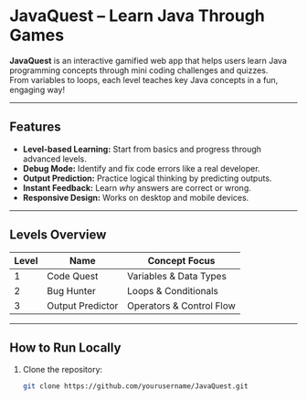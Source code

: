 # JavaQuest – Learn Java Through Games

**JavaQuest** is an interactive gamified web app that helps users learn Java programming concepts through mini coding challenges and quizzes.  
From variables to loops, each level teaches key Java concepts in a fun, engaging way!

---

##  Features
-  **Level-based Learning:** Start from basics and progress through advanced levels.  
-  **Debug Mode:** Identify and fix code errors like a real developer.  
-  **Output Prediction:** Practice logical thinking by predicting outputs.  
-  **Instant Feedback:** Learn *why* answers are correct or wrong.  
-  **Responsive Design:** Works on desktop and mobile devices.

---

## Levels Overview
| Level | Name | Concept Focus |
|-------|------|----------------|
| 1 | Code Quest | Variables & Data Types |
| 2 | Bug Hunter | Loops & Conditionals |
| 3 | Output Predictor | Operators & Control Flow |

---

## How to Run Locally
1. Clone the repository:
   ```bash
   git clone https://github.com/yourusername/JavaQuest.git
